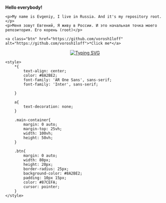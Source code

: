 <html lang="en">
<head>
    <style>
        @import url('https://fonts.googleapis.com/css2?family=AR+One+Sans:wght@500&family=Inter:wght@500;700&display=swap');
        </style> 
</head>
<body>

<div class="main-container">
    <p><b>Hello everybody!</b></p>

    <p>My name is Evgeniy, I live in Russia. And it's my repository root.</p>
    <p>Меня зовут Евгений, Я живу в России. И это начальная точка моего репозитория. Его корень (root)</p>

    <a class="btn" href="https://github.com/vorosh1loff" alt="https://github.com/vorosh1loff">*Click me*</a>
    
</div>

<div align="center">
    
<a href="https://git.io/typing-svg"><img src="https://readme-typing-svg.herokuapp.com?font=Montserrat&pause=1000&color=F70000&random=false&width=435&lines=Welcome+to+start%2C+my+name+is+Evgeniy!" alt="Typing SVG" /></a>

</div>

    <style>
        *{
            text-align: center;
            color: #8A2BE2;
            font-family: 'AR One Sans', sans-serif;
            font-family: 'Inter', sans-serif;
            
        }

        a{
            text-decoration: none;
        }

        .main-container{
            margin: 0 auto;
            margin-top: 25vh;
            width: 100vh;
            height: 50vh;
        }

        .btn{
            margin: 0 auto;
            width: 80px;
            height: 20px;
            border-radius: 25px;
            background-color: #8A2BE2;
            padding: 10px 15px;
            color: #87CEFA;
            cursor: pointer;
        }
    </style>
</body>
</html>
